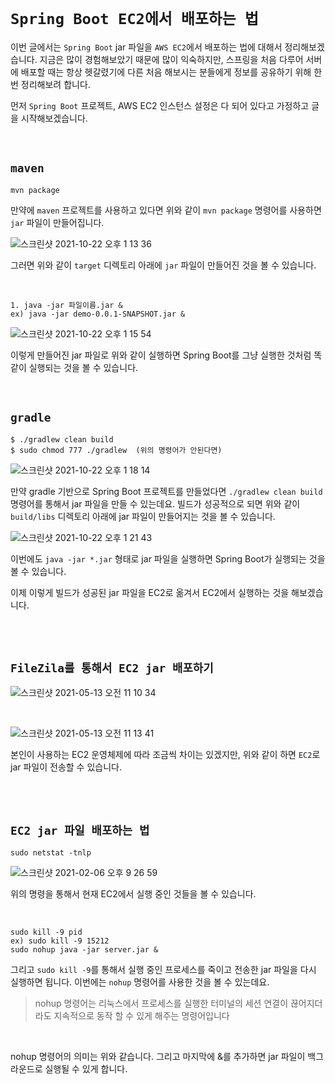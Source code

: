 # `Spring Boot EC2에서 배포하는 법`

이번 글에서는 `Spring Boot` jar 파일을 `AWS EC2`에서 배포하는 법에 대해서 정리해보겠습니다. 지금은 많이 경험해보았기 때문에 많이 익숙하지만, 스프링을 처음 다루어 서버에 배포할 때는 항상 헷갈렸기에 다른 처음 해보시는 분들에게 정보를 공유하기 위해 한번 정리해보려 합니다.  

먼저 `Spring Boot` 프로젝트, AWS EC2 인스턴스 설정은 다 되어 있다고 가정하고 글을 시작해보겠습니다. 

<br>

## `maven`

```
mvn package 
```

만약에 `maven` 프로젝트를 사용하고 있다면 위와 같이 `mvn package` 명령어를 사용하면 `jar` 파일이 만들어집니다. 

![스크린샷 2021-10-22 오후 1 13 36](https://user-images.githubusercontent.com/45676906/138392534-157ac90a-2c27-46e5-8457-647c36424397.png)

그러면 위와 같이 `target` 디렉토리 아래에 `jar` 파일이 만들어진 것을 볼 수 있습니다. 

<br>

```
1. java -jar 파일이름.jar &  
ex) java -jar demo-0.0.1-SNAPSHOT.jar &
```

![스크린샷 2021-10-22 오후 1 15 54](https://user-images.githubusercontent.com/45676906/138392682-1e645d88-4644-4164-86ec-319990b091da.png)

이렇게 만들어진 jar 파일로 위와 같이 실행하면 Spring Boot를 그냥 실행한 것처럼 똑같이 실행되는 것을 볼 수 있습니다.

<br>

## `gradle`

```
$ ./gradlew clean build
$ sudo chmod 777 ./gradlew  (위의 명령어가 안된다면)
```

![스크린샷 2021-10-22 오후 1 18 14](https://user-images.githubusercontent.com/45676906/138392985-b3deb68f-19a4-4061-ac70-a18beb15712e.png)

만약 gradle 기반으로 Spring Boot 프로젝트를 만들었다면 `./gradlew clean build` 명령어를 통해서 jar 파일을 만들 수 있는데요. 빌드가 성공적으로 되면 위와 같이 `build/libs` 디렉토리 아래에 jar 파일이 만들어지는 것을 볼 수 있습니다. 

![스크린샷 2021-10-22 오후 1 21 43](https://user-images.githubusercontent.com/45676906/138393125-ea52f369-af69-4003-9a63-95fb70864864.png)

이번에도 `java -jar *.jar` 형태로 jar 파일을 실행하면 Spring Boot가 실행되는 것을 볼 수 있습니다. 

이제 이렇게 빌드가 성공된 jar 파일을 EC2로 옮겨서 EC2에서 실행하는 것을 해보겠습니다. 

<br> <br>

## `FileZila를 통해서 EC2 jar 배포하기`

![스크린샷 2021-05-13 오전 11 10 34](https://user-images.githubusercontent.com/45676906/118067776-2e8b7300-b3dc-11eb-804f-b82c853745b1.png)

<br>

![스크린샷 2021-05-13 오전 11 13 41](https://user-images.githubusercontent.com/45676906/118067914-6eeaf100-b3dc-11eb-9ae5-7fd5ca0a9984.png)

본인이 사용하는 EC2 운영체제에 따라 조금씩 차이는 있겠지만, 위와 같이 하면 `EC2`로 jar 파일이 전송할 수 있습니다. 

<br> <br>

## `EC2 jar 파일 배포하는 법`

```
sudo netstat -tnlp
```

![스크린샷 2021-02-06 오후 9 26 59](https://user-images.githubusercontent.com/45676906/107118111-4bd31180-68c2-11eb-8800-aa6cf2a6d322.png)

위의 명령을 통해서 현재 EC2에서 실행 중인 것들을 볼 수 있습니다. 

<br>

```
sudo kill -9 pid
ex) sudo kill -9 15212
sudo nohup java -jar server.jar &
```

그리고 `sudo kill -9`를 통해서 실행 중인 프로세스를 죽이고 전송한 jar 파일을 다시 실행하면 됩니다. 이번에는 `nohup` 명령어를 사용한 것을 볼 수 있는데요.

> nohup 명령어는 리눅스에서 프로세스를 실행한 터미널의 세션 연결이 끊어지더라도 지속적으로 동작 할 수 있게 해주는 명령어입니다

<br>

nohup 명령어의 의미는 위와 같습니다. 그리고 마지막에 &를 추가하면 jar 파일이 백그라운드로 실행될 수 있게 합니다.
